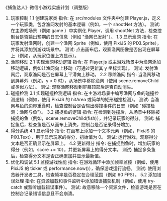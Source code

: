 《捕鱼达人》微信小游戏实施计划（调整版）
1. 玩家控制
1.1 创建玩家类
指令: 在 src/modules 文件夹中创建 Player.js，定义一个玩家类，包含渔网发射的基本逻辑（例如，一个 shootNet 方法）。
测试: 在主游戏场景（例如 game ）中实例化 Player，调用 shootNet 方法，检查控制台是否输出预期的日志信息（例如 "渔网已发射"）。
1.3 显示渔网
指令: 在玩家发射渔网时，创建一个渔网 Sprite（例如，使用 PixiJS 的 PIXI.Sprite），并将其添加到游戏场景中。
测试: 点击画布后，观察渔网图像是否出现在屏幕上（例如，从玩家位置上方显示）。
1. 渔网移动
2.1 实现渔网移动逻辑
指令: 在 Player.js 或主游戏场景中为渔网添加移动逻辑，例如让渔网向上移动（可通过更新其 y 坐标实现）。
测试: 发射渔网后，观察渔网是否在屏幕上平滑向上移动。
2.2 移除渔网
指令: 当渔网移动到屏幕外（例如，y < 0 时），从场景中移除渔网（使用 scene.removeChild 或类似方法）。
测试: 观察渔网移动到屏幕顶部后是否自动消失。
1. 碰撞检测
3.1 实现碰撞检测逻辑
指令: 在主游戏场景中编写渔网与鱼的碰撞检测逻辑（例如，使用 PixiJS 的 hitArea 或简单的矩形碰撞检测）。
测试: 当渔网与鱼的边界重叠时，检查控制台是否输出碰撞事件的日志（例如 "碰撞检测：渔网与鱼"）。
3.2 捕捉鱼的逻辑
指令: 在检测到碰撞后，从场景中移除被捕捉的鱼（例如，scene.removeChild(fish)），并记录玩家的得分。
测试: 捕捉鱼后，检查鱼是否从画布上消失，控制台是否记录得分增加。
1. 得分系统
4.1 显示得分
指令: 在画布上添加一个文本元素（例如，PixiJS 的 PIXI.Text），用于显示玩家的得分，初始值为 0。
测试: 运行游戏，观察得分文本是否正确显示在屏幕上。
4.2 更新得分
指令: 在捕捉到鱼时，增加玩家的得分（例如，score += 10），并更新屏幕上的得分文本。
测试: 捕捉多条鱼后，检查得分文本是否正确累加并显示最新值。
1. 优化和调试
5.1 监控游戏性能
指令: 在游戏循环中添加帧率监控（例如，使用 PixiJS 的 ticker 或 performance.now()），确保游戏运行流畅。
测试: 使用浏览器开发者工具，检查帧率是否稳定在合理范围（例如 60 FPS）。
5.2 添加错误处理
指令: 在资源加载和事件监听中添加错误捕获机制（例如，使用 try-catch 或监听加载错误事件）。
测试: 故意移除一个资源文件，检查游戏是否在控制台记录错误信息且不会崩溃。